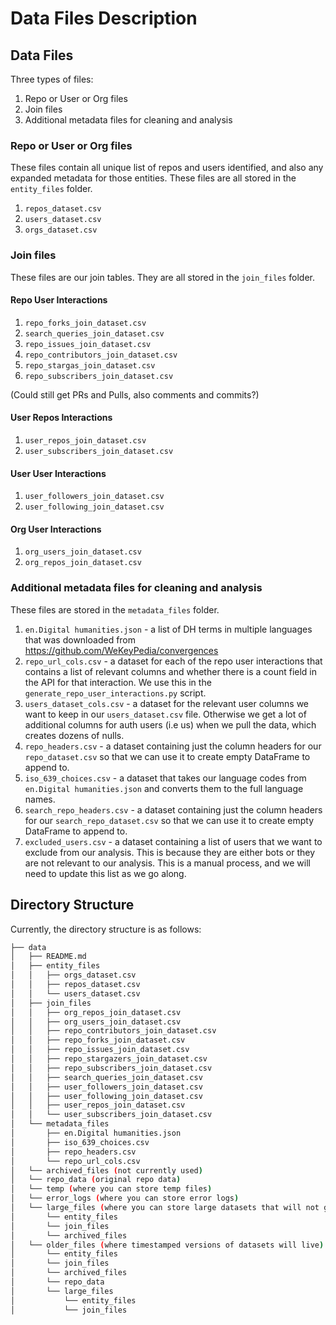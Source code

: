 # Data Files Description

## Data Files

Three types of files:
1. Repo or User or Org files
2. Join files
3. Additional metadata files for cleaning and analysis

### Repo or User or Org files

These files contain all unique list of repos and users identified, and also any expanded metadata for those entities. These files are all stored in the `entity_files` folder.

1. `repos_dataset.csv`
2. `users_dataset.csv`
3. `orgs_dataset.csv`

### Join files

These files are our join tables. They are all stored in the `join_files` folder.

#### Repo User Interactions

1. `repo_forks_join_dataset.csv`
2. `search_queries_join_dataset.csv`
3. `repo_issues_join_dataset.csv`
4. `repo_contributors_join_dataset.csv`
5. `repo_stargas_join_dataset.csv`
6. `repo_subscribers_join_dataset.csv`

(Could still get PRs and Pulls, also comments and commits?)

#### User Repos Interactions

1. `user_repos_join_dataset.csv`
2. `user_subscribers_join_dataset.csv`

#### User User Interactions

1. `user_followers_join_dataset.csv`
2. `user_following_join_dataset.csv`

#### Org User Interactions

1. `org_users_join_dataset.csv`
2. `org_repos_join_dataset.csv`

### Additional metadata files for cleaning and analysis

These files are stored in the `metadata_files` folder.

1. `en.Digital humanities.json` - a list of DH terms in multiple languages that was downloaded from <https://github.com/WeKeyPedia/convergences>
2. `repo_url_cols.csv` - a dataset for each of the repo user interactions that contains a list of relevant columns and whether there is a count field in the API for that interaction. We use this in the `generate_repo_user_interactions.py` script.
3. `users_dataset_cols.csv` - a dataset for the relevant user columns we want to keep in our `users_dataset.csv` file. Otherwise we get a lot of additional columns for auth users (i.e us) when we pull the data, which creates dozens of nulls.
4. `repo_headers.csv` - a dataset containing just the column headers for our `repo_dataset.csv` so that we can use it to create empty DataFrame to append to.
5. `iso_639_choices.csv` - a dataset that takes our language codes from `en.Digital humanities.json` and converts them to the full language names.
6. `search_repo_headers.csv` - a dataset containing just the column headers for our `search_repo_dataset.csv` so that we can use it to create empty DataFrame to append to.
7. `excluded_users.csv` - a dataset containing a list of users that we want to exclude from our analysis. This is because they are either bots or they are not relevant to our analysis. This is a manual process, and we will need to update this list as we go along.


## Directory Structure

Currently, the directory structure is as follows:

```bash
├── data
│   ├── README.md
│   ├── entity_files
│   │   ├── orgs_dataset.csv
│   │   ├── repos_dataset.csv
│   │   └── users_dataset.csv
│   ├── join_files
│   │   ├── org_repos_join_dataset.csv
│   │   ├── org_users_join_dataset.csv
│   │   ├── repo_contributors_join_dataset.csv
│   │   ├── repo_forks_join_dataset.csv
│   │   ├── repo_issues_join_dataset.csv
│   │   ├── repo_stargazers_join_dataset.csv
│   │   ├── repo_subscribers_join_dataset.csv
│   │   ├── search_queries_join_dataset.csv
│   │   ├── user_followers_join_dataset.csv
│   │   ├── user_following_join_dataset.csv
│   │   ├── user_repos_join_dataset.csv
│   │   └── user_subscribers_join_dataset.csv
│   └── metadata_files
│       ├── en.Digital humanities.json
│       ├── iso_639_choices.csv
│       ├── repo_headers.csv
│       └── repo_url_cols.csv 
│   └── archived_files (not currently used)
│   └── repo_data (original repo data)
│   └── temp (where you can store temp files)
│   └── error_logs (where you can store error logs)
│   └── large_files (where you can store large datasets that will not get pushed up and live in Google Drive)
│       └── entity_files
│       └── join_files
│       └── archived_files
│   └── older_files (where timestamped versions of datasets will live)
│       └── entity_files
│       └── join_files
│       └── archived_files
│       └── repo_data
│       └── large_files
│           └── entity_files
│           └── join_files
```
